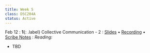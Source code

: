 ```yaml
---
title: Week 5
class: DSC204A
status: Active
---
```


Feb 12
: **1**{: .label} Collective Communication - 2 
  : [Slides](assets/slides/14_parallelism-1.pdf) &#8226; [Recording](#) &#8226; [Scribe Notes](#)
: *Reading:*
* TBD
